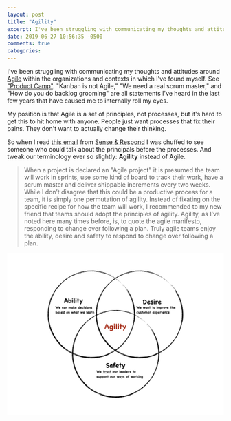 ```yaml
---
layout: post
title: "Agility"
excerpt: I've been struggling with communicating my thoughts and attitudes around Agile...
date: 2019-06-27 10:56:35 -0500
comments: true
categories: 
---
```


I've been struggling with communicating my thoughts and attitudes around [Agile](https://en.wikipedia.org/wiki/Agile_software_development) within the organizations and contexts in which I've found myself. See ["Product Camp"](/2018/03/11/product-camp/ "As long as agile remains a series of processes and not a set of principles, it will be a religion without a higher power."). "Kanban is not Agile," "We need a real scrum master," and "How do you do backlog grooming" are all statements I've heard in the last few years that have caused me to internally roll my eyes.

My position is that Agile is a set of principles, not processes, but it's hard to get this to hit home with anyone. People just want processes that fix their pains. They don't want to actually change their thinking.

So when I read [this email](https://mailchi.mp/gothelf/services-1185141?e=c52028c41b) from [Sense & Respond](https://www.senseandrespondpress.com/) I was chuffed to see someone who could talk about the principals before the processes. And tweak our terminology ever so slightly: **Agility** instead of Agile.

>When a project is declared an "Agile project" it is presumed the team will work in sprints, use some kind of board to track their work, have a scrum master and deliver shippable increments every two weeks. While I don’t disagree that this could be a productive process for a team, it is simply one permutation of agility. Instead of fixating on the specific recipe for how the team will work, I recommended to my new friend that teams should adopt the principles of agility. Agility, as I’ve noted here many times before, is, to quote the agile manifesto, responding to change over following a plan. Truly agile teams enjoy the ability, desire and safety to respond to change over following a plan. 

![](/assets/2019/06/508e81fc-ab40-446f-8f15-23f685c0c714.jpeg)

